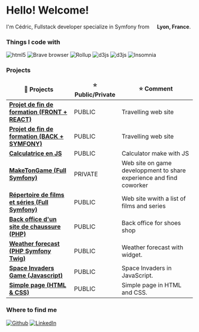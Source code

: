 <h1> Hello! Welcome!</h1>


<p>I'm Cédric, Fullstack developer specialize in Symfony from <img src="https://cdn-icons-png.flaticon.com/512/197/197560.png" width="13"/> <b>Lyon, France</b>. </p>
<h3>Things I code with</h3>
<p>

  <img alt="html5" src="https://img.shields.io/badge/-HTML5-E34F26?style=flat-square&logo=html5&logoColor=white" />
  <img alt="Brave browser" src="https://img.shields.io/badge/-CSS-blue?style=flat-square&logo=css3&logoColor=white" />
  <img alt="Rollup" src="https://img.shields.io/badge/-Javascript-yellow?style=flat-square&logo=javascript&logoColor=white" />
  <img alt="d3js" src="https://img.shields.io/badge/PHP-blue?style=flat-square&logo=php&logoColor=white" />
  <img alt="d3js" src="https://img.shields.io/badge/SYMFONY-blueviolet?style=flat-square&logo=symfony&logoColor=white" />
  <img alt="Insomnia" src="https://img.shields.io/badge/-Insomnia-5849BE?style=flat-square&logo=insomnia&logoColor=white" />
</p>
<h3>Projects</h3>
<table>
  <thead align="center">
    <tr border: none;>
      <td><b>🎁 Projects</b></td>
      <td><b>⭐ Public/Private</b></td>
      <td><b>⭐ Comment</b></td>
    </tr>
  </thead>
  <tbody>
    <tr>
      <td><a href="https://github.com/Leluya/O-Travel-front"><b>Projet de fin de formation (FRONT + REACT)</b></a></td>
      <td>PUBLIC</td>
      <td>Travelling web site</td>
    </tr>
    <tr>
      <td><a href="https://github.com/Leluya/O-Travel-back"><b>Projet de fin de formation (BACK + SYMFONY)</b></a></td>
      <td>PUBLIC</td>
      <td>Travelling web site</td>
    </tr>
    <tr>
      <td><a href="https://github.com/Leluya/Calculatrice-javascript"><b>Calculatrice en JS</b></a></td>
      <td>PUBLIC</td>
      <td>Calculator make with JS</td>
    </tr>
    <tr>
      <td><a href="https://github.com/Leluya/MakeTonGame"><b>MakeTonGame (Full Symfony)</b></a></td>
      <td>PRIVATE</td>
      <td>Web site on game developpment to share experience and find coworker</td>
    </tr>
    <tr>
      <td><a href="https://github.com/Leluya/Repertoire-de-films-et-series"><b>Répertoire de films et séries (Full Symfony)</b></a></td>
      <td>PUBLIC</td>
      <td>Web site wwith a list of films and series</td>
    </tr>
    <tr>
      <td><a href="https://github.com/Leluya/Back-office-site-de-chaussures"><b>Back office d'un site de chaussure (PHP)</b></a></td>
      <td>PUBLIC</td>
      <td>Back office for shoes shop</td>
    </tr>
    <tr>
      <td><a href="https://github.com/Leluya/Weather-forecast"><b>Weather forecast (PHP Symfony Twig)</b></a></td>
      <td>PUBLIC</td>
      <td>Weather forecast with widget.</td>
    </tr>
     <tr>
      <td><a href="https://github.com/Leluya/Space-Invaders"><b>Space Invaders Game (Javascript)</b></a></td>
      <td>PUBLIC</td>
      <td>Space Invaders in JavaScript.</td>
    </tr>
    <tr>
      <td><a href="https://github.com/Leluya/HTML-CSS"><b> Simple page (HTML & CSS)</b></a></td>
      <td>PUBLIC</td>
      <td>Simple page in HTML and CSS.</td>
    </tr> 
  </tbody>
</table>

<h3>Where to find me</h3>
<p><a href="https://github.com/Leluya" target="_blank"><img alt="Github" src="https://img.shields.io/badge/GitHub-%2312100E.svg?&style=for-the-badge&logo=Github&logoColor=white" /></a> </a> <a href="https://www.linkedin.com/in/cedric-vandermaes-6269b44b/" target="_blank"><img alt="LinkedIn" src="https://img.shields.io/badge/linkedin-%230077B5.svg?&style=for-the-badge&logo=linkedin&logoColor=white" /></a> 
</p>
